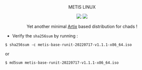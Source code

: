 <p align="center">METIS LINUX</p>

<p align="center">
  <img src="https://img.shields.io/badge/Maintained%3F-Yes-green?style=flat-square">
  <img src="https://img.shields.io/github/downloads/metis-os/metis-iso/total?label=downloads&logo=github&color=blue&style=flat-square">
</p>

<p align="center">
Yet another minimal <a href="https://artixlinux.org">Artix</a> based distribution for chads !
</p>

- Verify the `sha256sum` by running :
```
$ sha256sum -c metis-base-runit-20220717-v1.1.1-x86_64.iso
```
or
```
$ md5sum metis-base-runit-20220717-v1.1.1-x86_64.iso
```
